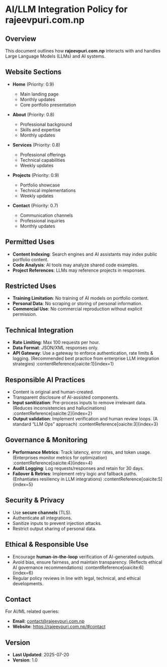 # AI/LLM Integration Policy for rajeevpuri.com.np

## Overview
This document outlines how **rajeevpuri.com.np** interacts with and handles Large Language Models (LLMs) and AI systems.

## Website Sections
- **Home** (Priority: 0.9)
  - Main landing page
  - Monthly updates
  - Core portfolio presentation

- **About** (Priority: 0.8)
  - Professional background
  - Skills and expertise
  - Monthly updates

- **Services** (Priority: 0.8)
  - Professional offerings
  - Technical capabilities
  - Weekly updates

- **Projects** (Priority: 0.9)
  - Portfolio showcase
  - Technical implementations
  - Weekly updates

- **Contact** (Priority: 0.7)
  - Communication channels
  - Professional inquiries
  - Monthly updates

## Permitted Uses
- **Content Indexing**: Search engines and AI assistants may index public portfolio content.
- **Code Analysis**: AI tools may analyze shared code examples.
- **Project References**: LLMs may reference projects in responses.

## Restricted Uses
- **Training Limitation**: No training of AI models on portfolio content.
- **Personal Data**: No scraping or storing of personal information.
- **Commercial Use**: No commercial reproduction without explicit permission.

## Technical Integration
- **Rate Limiting**: Max 100 requests per hour.
- **Data Format**: JSON/XML responses only.
- **API Gateway**: Use a gateway to enforce authentication, rate limits & logging.
  (Recommended best practice from enterprise LLM integration strategies) :contentReference[oaicite:1]{index=1}

## Responsible AI Practices
- Content is original and human-created.
- Transparent disclosure of AI-assisted components.
- **Input sanitization**: Pre-process inputs to remove irrelevant data.
  (Reduces inconsistencies and hallucinations) :contentReference[oaicite:2]{index=2}
- **Output validation**: Implement verification and human review loops.
  (A standard “LLM Ops” approach) :contentReference[oaicite:3]{index=3}

## Governance & Monitoring
- **Performance Metrics**: Track latency, error rates, and token usage.
  (Enterprises monitor metrics for optimization) :contentReference[oaicite:4]{index=4}
- **Audit Logging**: Log requests/responses and retain for 30 days.
- **Failover & Retries**: Implement retry logic and fallback paths.
  (Enhantiates resiliency in LLM integrations) :contentReference[oaicite:5]{index=5}

## Security & Privacy
- Use **secure channels** (TLS).
- Authenticate all integrations.
- Sanitize inputs to prevent injection attacks.
- Restrict output sharing of personal data.

## Ethical & Responsible Use
- Encourage **human-in-the-loop** verification of AI-generated outputs.
- Avoid bias, ensure fairness, and maintain transparency.
  (Reflects ethical AI governance recommendations) :contentReference[oaicite:6]{index=6}
- Regular policy reviews in line with legal, technical, and ethical developments.

## Contact
For AI/ML related queries:
- **Email**: contact@rajeevpuri.com.np
- **Website**: https://rajeevpuri.com.np/#contact

## Version
- **Last Updated**: 2025-07-20
- **Version**: 1.0
